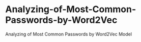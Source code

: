 # Analyzing-of-Most-Common-Passwords-by-Word2Vec
Analyzing of Most Common Passwords by Word2Vec Model
